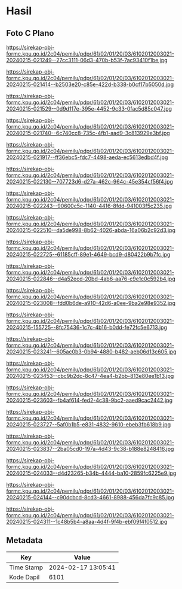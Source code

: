 # Hasil

## Foto C Plano

https://sirekap-obj-formc.kpu.go.id/2c04/pemilu/pdpr/61/02/01/20/03/6102012003021-20240215-021249--27cc3111-06d3-470b-b53f-7ac93410f1be.jpg

https://sirekap-obj-formc.kpu.go.id/2c04/pemilu/pdpr/61/02/01/20/03/6102012003021-20240215-021414--b2503e20-c85e-422d-b338-b0cf17b5050d.jpg

https://sirekap-obj-formc.kpu.go.id/2c04/pemilu/pdpr/61/02/01/20/03/6102012003021-20240215-021529--0d9d117e-395e-4452-9c33-0fac5d85c047.jpg

https://sirekap-obj-formc.kpu.go.id/2c04/pemilu/pdpr/61/02/01/20/03/6102012003021-20240215-021740--6c740cc8-735c-4fb1-aad9-3c813929e3bf.jpg

https://sirekap-obj-formc.kpu.go.id/2c04/pemilu/pdpr/61/02/01/20/03/6102012003021-20240215-021917--ff36ebc5-fdc7-4498-aeda-ec5613edbd4f.jpg

https://sirekap-obj-formc.kpu.go.id/2c04/pemilu/pdpr/61/02/01/20/03/6102012003021-20240215-022130--707723d6-d27a-462c-964c-45e354cf56f4.jpg

https://sirekap-obj-formc.kpu.go.id/2c04/pemilu/pdpr/61/02/01/20/03/6102012003021-20240215-022243--90600c5c-1140-4416-8fdd-941003f5c235.jpg

https://sirekap-obj-formc.kpu.go.id/2c04/pemilu/pdpr/61/02/01/20/03/6102012003021-20240215-022510--da5de998-8b62-4026-abda-16a06b2c92d3.jpg

https://sirekap-obj-formc.kpu.go.id/2c04/pemilu/pdpr/61/02/01/20/03/6102012003021-20240215-022725--61185cff-89e1-4649-bcd9-d80422b9b7fc.jpg

https://sirekap-obj-formc.kpu.go.id/2c04/pemilu/pdpr/61/02/01/20/03/6102012003021-20240215-022846--d4a52ecd-20bd-4ab6-aa76-c9e1c0c592b4.jpg

https://sirekap-obj-formc.kpu.go.id/2c04/pemilu/pdpr/61/02/01/20/03/6102012003021-20240215-023008--fdd0b6de-a910-42d6-a0ee-9ba2e98e9352.jpg

https://sirekap-obj-formc.kpu.go.id/2c04/pemilu/pdpr/61/02/01/20/03/6102012003021-20240215-155725--8fc75436-1c7c-4b16-b0dd-fe72fc5e6713.jpg

https://sirekap-obj-formc.kpu.go.id/2c04/pemilu/pdpr/61/02/01/20/03/6102012003021-20240215-023241--605ac0b3-0b94-4880-b482-aeb06d13c605.jpg

https://sirekap-obj-formc.kpu.go.id/2c04/pemilu/pdpr/61/02/01/20/03/6102012003021-20240215-023453--cbc9b2dc-8c47-4ea4-b2bb-813e80ee1b13.jpg

https://sirekap-obj-formc.kpu.go.id/2c04/pemilu/pdpr/61/02/01/20/03/6102012003021-20240215-023603--fb4af614-fed2-4c38-9bc2-aaed9cac2442.jpg

https://sirekap-obj-formc.kpu.go.id/2c04/pemilu/pdpr/61/02/01/20/03/6102012003021-20240215-023727--5af0b1b5-e831-4832-9610-ebeb3fb618b9.jpg

https://sirekap-obj-formc.kpu.go.id/2c04/pemilu/pdpr/61/02/01/20/03/6102012003021-20240215-023837--2ba05cd0-197a-4d43-9c38-b188e8248416.jpg

https://sirekap-obj-formc.kpu.go.id/2c04/pemilu/pdpr/61/02/01/20/03/6102012003021-20240215-024033--d4d23265-b34b-4444-ba10-2859fc6225e9.jpg

https://sirekap-obj-formc.kpu.go.id/2c04/pemilu/pdpr/61/02/01/20/03/6102012003021-20240215-024144--c90dcbcd-8cd3-4661-8988-456da7fc9c85.jpg

https://sirekap-obj-formc.kpu.go.id/2c04/pemilu/pdpr/61/02/01/20/03/6102012003021-20240215-024311--1c48b5b4-a8aa-4d4f-9f4b-ebf09f4f0512.jpg


## Metadata

| Key        | Value               |
| ---------- | ------------------- |
| Time Stamp | 2024-02-17 13:05:41 |
| Kode Dapil | 6101                |




